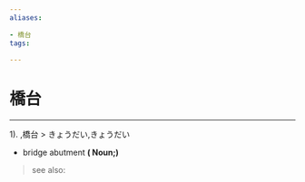 ```yaml
---
aliases:
    
- 橋台
tags:
    
---
```


# 橋台
---
1).
,橋台 > きょうだい,きょうだい

- bridge abutment
**( Noun;)**
> see also: 
            